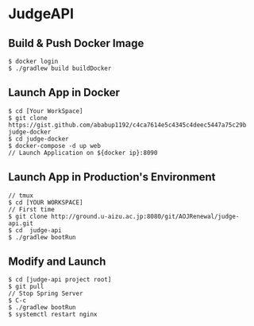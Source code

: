 # JudgeAPI

## Build & Push Docker Image

```
$ docker login
$ ./gradlew build buildDocker
```

## Launch App in Docker

```
$ cd [Your WorkSpace]
$ git clone https://gist.github.com/ababup1192/c4ca7614e5c4345c4deec5447a75c29b judge-docker
$ cd judge-docker
$ docker-compose -d up web
// Launch Application on ${docker ip}:8090
```

## Launch App in Production's Environment
```
// tmux
$ cd [YOUR WORKSPACE]
// First time
$ git clone http://ground.u-aizu.ac.jp:8080/git/AOJRenewal/judge-api.git
$ cd  judge-api
$ ./gradlew bootRun
```

## Modify and Launch
```
$ cd [judge-api project root]
$ git pull
// Stop Spring Server
$ C-c
$ ./gradlew bootRun
$ systemctl restart nginx
```